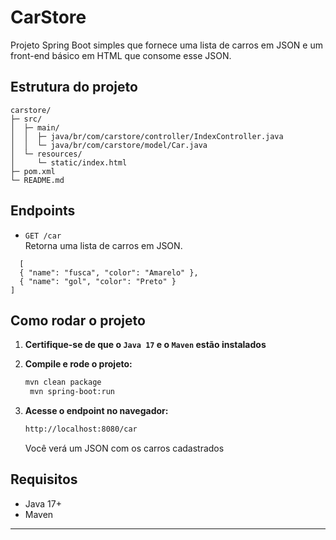 # CarStore

Projeto Spring Boot simples que fornece uma lista de carros em JSON e um front-end básico em HTML que consome esse JSON.

## Estrutura do projeto

```
carstore/
├─ src/
│  ├─ main/
│  │  ├─ java/br/com/carstore/controller/IndexController.java
│  │  └─ java/br/com/carstore/model/Car.java
│  └─ resources/
│     └─ static/index.html
├─ pom.xml
└─ README.md

```

## Endpoints

- `GET /car`  
  Retorna uma lista de carros em JSON.
```
  [
  { "name": "fusca", "color": "Amarelo" },
  { "name": "gol", "color": "Preto" }
]
```



## Como rodar o projeto

1. **Certifique-se de que o `Java 17` e o `Maven` estão instalados**

2. **Compile e rode o projeto:**
   ```sh
   mvn clean package
    mvn spring-boot:run

   ```

3. **Acesse o endpoint no navegador:**
   ```sh
   http://localhost:8080/car
   ```

   Você verá um JSON com os carros cadastrados

## Requisitos

- Java 17+
- Maven

---